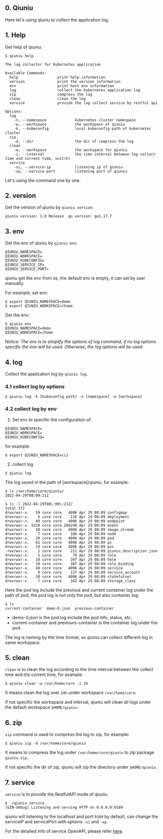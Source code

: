 ## 0. Qiuniu

Here let's using qiuniu to collect the application log.

## 1. Help
Get help of qiuniu:
```
$ qiuniu help

The log collector for Kubernetes application

Available Commands:
  help                  print help information
  version               print the version information
  env                   print host env information
  log                   collect the kubernetes application log
  zip                   compress the log
  clean                 clean the log
  service               provide the log collect service by restful api

Options:
  log
    -n, --namespace             kubernetes cluster namespace
    -w, --workspace             the workspace of qiuniu
    -k, --kubeconfig            local kubeconfig path of kubernetes cluster
  zip
    -d, --dir                   the dir of compress the log
  clean
    -w, --workspace             the workspace for qiuniu
    -i, --interval              the time interval between log collect time and current time, unit(h)
  service
    -si, --service-ip           listening ip of qiuniu
    -sp, --service-port         listening port of qiuniu
```

Let's using the command one by one.

## 2. version
Get the version of qiuniu by `qiuniu version`:
```
qiuniu version: 1.0 Release  go version: go1.17.7
```

## 3. env
Get the env of qiuniu by `qiuniu env`:
```
QIUNIU_NAMESPACE=
QIUNIU_WORKSPACE=
QIUNIU_KUBECONFIG=
QIUNIU_SERVICE_IP=
QIUNIU_SERVICE_PORT=
```

qiuniu get the env from os, the default env is empty, it can set by user manually.

For example, set env:
```
$ export QIUNIU_NAMESPACE=demo
$ export QIUNIU_WORKSPACE=/home
```

Get the env:
```
$ qiuniu env
QIUNIU_NAMESPACE=demo
QIUNIU_WORKSPACE=/home
```

*Notice: The env is to simplify the options of log command, if no log options specific the env will be used. Otherwise, the log options will be used.*

## 4. log
Collect the application log by `qiuniu log`.

### 4.1 collect log by options
```
$ qiuniu log -k [kubeconfig_path] -n [namespace] -w [workspace]
```

### 4.2 collect log by env
1) Set env to specific the configuration of:
```
QIUNIU_NAMESPACE=
QIUNIU_WORKSPACE=
QIUNIU_KUBECONFIG=
```

for example:
```
$ export QIUNIU_NAMESPACE=ci1
```

2) collect log
```
$ qiuniu log
```

The log saved in the path of [workspace]/qiuniu, for example:
```
$ ls /var/home/core/qiuniu/
2022-04-29T08:09:21Z

$ ls -l 2022-04-29T08\:09\:21Z/
total 372
drwxrwxr-x.   59 core core   4096 Apr 29 08:09 configmap
drwxrwxr-x.    6 core core    116 Apr 29 08:09 deployment
drwxrwxr-x.   49 core core   4096 Apr 29 08:09 endpoint
drwxrwxr-x. 5228 core core 266240 Apr 29 08:09 event
drwxrwxr-x.   50 core core   4096 Apr 29 08:09 image_stream
drwxrwxr-x.    7 core core    186 Apr 29 08:09 node
drwxrwxr-x.   39 core core   4096 Apr 29 08:09 pod
drwxrwxr-x.   61 core core   4096 Apr 29 08:09 pv
drwxrwxr-x.   19 core core   4096 Apr 29 08:09 pvc
-rwxrwxr-x.    1 core core    211 Apr 29 08:09 qiuniu_description.json
drwxrwxr-x.    5 core core     79 Apr 29 08:09 role
drwxrwxr-x.   10 core core    207 Apr 29 08:09 helm
drwxrwxr-x.   10 core core    207 Apr 29 08:09 role_binding
drwxrwxr-x.   49 core core   4096 Apr 29 08:09 service
drwxrwxr-x.    9 core core    137 Apr 29 08:09 service_account
drwxrwxr-x.   20 core core   4096 Apr 29 08:09 statefulset
drwxrwxr-x.    7 core core    162 Apr 29 08:09 storage_class
```

Here the pod log include the previous and current container log under the path of pod, the pod log is not only the pod, but also container log:
```
$ ls
current-container  demo-0.json  previous-container
```

- demo-0.json is the pod log include the pod info, status, etc.
- current-container and previours-container is the container log under the pod.

The log is naming by the time format, so qiuniu can collect different log in same workspace.

## 5. clean
`clean` is to clean the log according to the time interval between the collect time and the current time, for example:
```
$ qiuniu clean -w /var/home/core -i 24
```

It means clean the log over `24h` under workspace `/var/home/core`.

If not specific the workspace and interval, qiuniu will clean all logs under the default workspace `$HOME/qiuniu`.

## 6. zip
`zip` command is used to compress the log to zip, for example:
```
$ qiuniu zip -d /var/home/core/qiuniu
```

It means to compress the log under `/var/home/core/qiuniu` to zip package `qiuniu.zip`.

If not specific the dir of zip, qiuniu will zip the directory under `$HOME/qiuniu`.

## 7. service
`service` is to provide the RestfulAPI mode of qiuniu.

```
$ ./qiuniu service
[GIN-debug] Listening and serving HTTP on 0.0.0.0:9189
```

qiuniu will listening to the localhost and port `9189` by default, can change the serviceIP and servicePort with options `-si` and `-sp`.

For the detailed info of service OpenAPI, please refer [here](https://github.com/hxia043/qiuniu/blob/main/api/openapi.yaml). 

